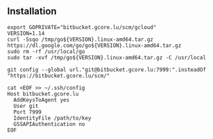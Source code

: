 Installation
------------------------------------
    
    export GOPRIVATE="bitbucket.gcore.lu/scm/gcloud"
    VERSION=1.14
    curl -Ssqo /tmp/go${VERSION}.linux-amd64.tar.gz https://dl.google.com/go/go${VERSION}.linux-amd64.tar.gz
    sudo rm -rf /usr/local/go
    sudo tar -xvf /tmp/go${VERSION}.linux-amd64.tar.gz -C /usr/local

    git config --global url."git@bitbucket.gcore.lu:7999:".insteadOf "https://bitbucket.gcore.lu/scm/"
    
    cat <EOF >> ~/.ssh/config    
    Host bitbucket.gcore.lu
      AddKeysToAgent yes
      User git
      Port 7999
      IdentityFile /path/to/key
      GSSAPIAuthentication no
    EOF